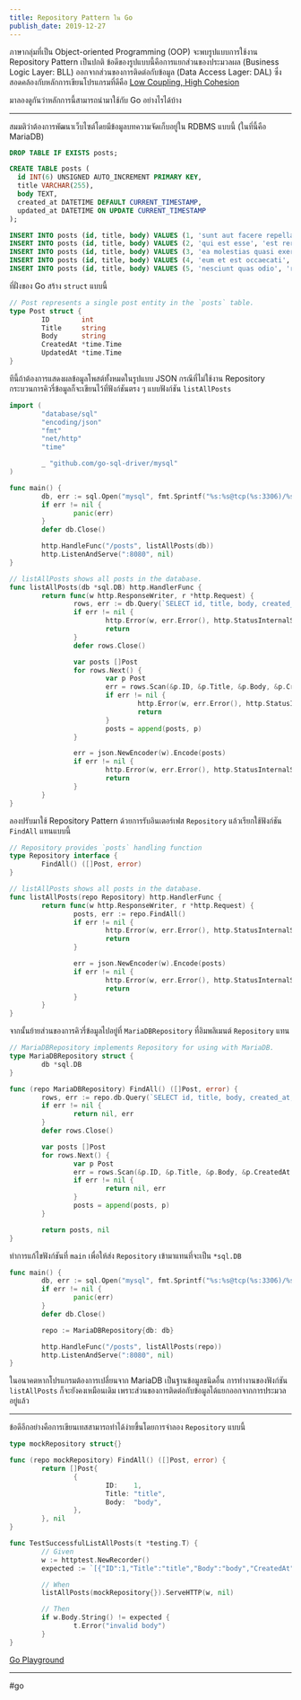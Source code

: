 ```yaml
---
title: Repository Pattern ใน Go
publish_date: 2019-12-27
---
```


ภาษากลุ่มที่เป็น Object-oriented Programming (OOP) จะพบรูปแบบการใช้งาน Repository Pattern เป็นปกติ ข้อดีของรูปแบบนี้คือการแยกส่วนของประมวลผล (Business Logic Layer: BLL) ออกจากส่วนของการติดต่อกับข้อมูล (Data Access Lager: DAL) ซึ่งสอดคล้องกับหลักการเขียนโปรแกรมที่ดีคือ [Low Coupling, High Cohesion](https://en.wikipedia.org/wiki/Loose_coupling)

มาลองดูกันว่าหลักการนี้สามารถนำมาใช้กับ Go อย่างไรได้บ้าง

---

สมมติว่าต้องการพัฒนาเว็บไซต์โดยมีข้อมูลบทความจัดเก็บอยู่ใน RDBMS แบบนี้ (ในที่นี้คือ MariaDB)

```sql
DROP TABLE IF EXISTS posts;

CREATE TABLE posts (
  id INT(6) UNSIGNED AUTO_INCREMENT PRIMARY KEY,
  title VARCHAR(255),
  body TEXT,
  created_at DATETIME DEFAULT CURRENT_TIMESTAMP,
  updated_at DATETIME ON UPDATE CURRENT_TIMESTAMP
);

INSERT INTO posts (id, title, body) VALUES (1, 'sunt aut facere repellat provident occaecati excepturi optio reprehenderit', 'quia et suscipit\nsuscipit recusandae consequuntur expedita et cum\nreprehenderit molestiae ut ut quas totam\nnostrum rerum est autem sunt rem eveniet architecto');
INSERT INTO posts (id, title, body) VALUES (2, 'qui est esse', 'est rerum tempore vitae\nsequi sint nihil reprehenderit dolor beatae ea dolores neque\nfugiat blanditiis voluptate porro vel nihil molestiae ut reiciendis\nqui aperiam non debitis possimus qui neque nisi nulla');
INSERT INTO posts (id, title, body) VALUES (3, 'ea molestias quasi exercitationem repellat qui ipsa sit aut', 'et iusto sed quo iure\nvoluptatem occaecati omnis eligendi aut ad\nvoluptatem doloribus vel accusantium quis pariatur\nmolestiae porro eius odio et labore et velit aut');
INSERT INTO posts (id, title, body) VALUES (4, 'eum et est occaecati', 'ullam et saepe reiciendis voluptatem adipisci\nsit amet autem assumenda provident rerum culpa\nquis hic commodi nesciunt rem tenetur doloremque ipsam iure\nquis sunt voluptatem rerum illo velit');
INSERT INTO posts (id, title, body) VALUES (5, 'nesciunt quas odio', 'repudiandae veniam quaerat sunt sed\nalias aut fugiat sit autem sed est\nvoluptatem omnis possimus esse voluptatibus quis\nest aut tenetur dolor neque');
```

ที่ฝั่งของ Go สร้าง `struct` แบบนี้

```go
// Post represents a single post entity in the `posts` table.
type Post struct {
        ID        int
        Title     string
        Body      string
        CreatedAt *time.Time
        UpdatedAt *time.Time
}
```

ทีนี้ถ้าต้องการแสดงผลข้อมูลโพสต์ทั้งหมดในรูปแบบ JSON กรณีที่ไม่ใช้งาน Repository กระบวนการคิวรี่ข้อมูลก็จะเขียนไว้ที่ฟังก์ชันตรง ๆ แบบฟังก์ชัน `listAllPosts`

```go
import (
        "database/sql"
        "encoding/json"
        "fmt"
        "net/http"
        "time"

        _ "github.com/go-sql-driver/mysql"
)

func main() {
        db, err := sql.Open("mysql", fmt.Sprintf("%s:%s@tcp(%s:3306)/%s?parseTime=true", "root", "my-secret-pw", "localhost", "go_repository_pattern"))
        if err != nil {
                panic(err)
        }
        defer db.Close()

        http.HandleFunc("/posts", listAllPosts(db))
        http.ListenAndServe(":8080", nil)
}

// listAllPosts shows all posts in the database.
func listAllPosts(db *sql.DB) http.HandlerFunc {
        return func(w http.ResponseWriter, r *http.Request) {
                rows, err := db.Query(`SELECT id, title, body, created_at, updated_at FROM posts`)
                if err != nil {
                        http.Error(w, err.Error(), http.StatusInternalServerError)
                        return
                }
                defer rows.Close()

                var posts []Post
                for rows.Next() {
                        var p Post
                        err = rows.Scan(&p.ID, &p.Title, &p.Body, &p.CreatedAt, &p.UpdatedAt)
                        if err != nil {
                                http.Error(w, err.Error(), http.StatusInternalServerError)
                                return
                        }
                        posts = append(posts, p)
                }

                err = json.NewEncoder(w).Encode(posts)
                if err != nil {
                        http.Error(w, err.Error(), http.StatusInternalServerError)
                        return
                }
        }
}
```

ลองปรับมาใช้ Repository Pattern ด้วยการรับอินเตอร์เฟส `Repository` แล้วเรียกใช้ฟังก์ชัน `FindAll` แทนแบบนี้

```go
// Repository provides `posts` handling function
type Repository interface {
        FindAll() ([]Post, error)
}

// listAllPosts shows all posts in the database.
func listAllPosts(repo Repository) http.HandlerFunc {
        return func(w http.ResponseWriter, r *http.Request) {
                posts, err := repo.FindAll()
                if err != nil {
                        http.Error(w, err.Error(), http.StatusInternalServerError)
                        return
                }

                err = json.NewEncoder(w).Encode(posts)
                if err != nil {
                        http.Error(w, err.Error(), http.StatusInternalServerError)
                        return
                }
        }
}
```

จากนั้นย้ายส่วนของการคิวรี่ข้อมูลไปอยู่ที่ `MariaDBRepository` ที่อิมพลิเมนต์ `Repository` แทน

```go
// MariaDBRepository implements Repository for using with MariaDB.
type MariaDBRepository struct {
        db *sql.DB
}

func (repo MariaDBRepository) FindAll() ([]Post, error) {
        rows, err := repo.db.Query(`SELECT id, title, body, created_at, updated_at FROM posts`)
        if err != nil {
                return nil, err
        }
        defer rows.Close()

        var posts []Post
        for rows.Next() {
                var p Post
                err = rows.Scan(&p.ID, &p.Title, &p.Body, &p.CreatedAt, &p.UpdatedAt)
                if err != nil {
                        return nil, err
                }
                posts = append(posts, p)
        }

        return posts, nil
}
```

ทำการแก้ไขฟังก์ชันที่ `main` เพื่อให้ส่ง `Repository` เข้ามาแทนที่จะเป็น `*sql.DB` 

```go
func main() {
        db, err := sql.Open("mysql", fmt.Sprintf("%s:%s@tcp(%s:3306)/%s?parseTime=true", "root", "my-secret-pw", "localhost", "go_repository_pattern"))
        if err != nil {
                panic(err)
        }
        defer db.Close()

        repo := MariaDBRepository{db: db}

        http.HandleFunc("/posts", listAllPosts(repo))
        http.ListenAndServe(":8080", nil)
}
```

ในอนาคตหากโปรแกรมต้องการเปลี่ยนจาก MariaDB เป็นฐานข้อมูลชนิดอื่น การทำงานของฟังก์ชัน `listAllPosts` ก็จะยังคงเหมือนเดิม เพราะส่วนของการติดต่อกับข้อมูลได้แยกออกจากการประมวลอยู่แล้ว

---

ข้อดีอีกอย่างคือการเขียนเทสสามารถทำได้ง่ายขึ้นโดยการจำลอง `Repository` แบบนี้

```go
type mockRepository struct{}

func (repo mockRepository) FindAll() ([]Post, error) {
        return []Post{
                {
                        ID:    1,
                        Title: "title",
                        Body:  "body",
                },
        }, nil
}

func TestSuccessfulListAllPosts(t *testing.T) {
        // Given
        w := httptest.NewRecorder()
        expected := `[{"ID":1,"Title":"title","Body":"body","CreatedAt":null,"UpdatedAt":null}]` + "\n"

        // When
        listAllPosts(mockRepository{}).ServeHTTP(w, nil)

        // Then
        if w.Body.String() != expected {
                t.Error("invalid body")
        }
}
```

[Go Playground](https://go.dev/play/p/9e9JKD1Svfx)

---
#go